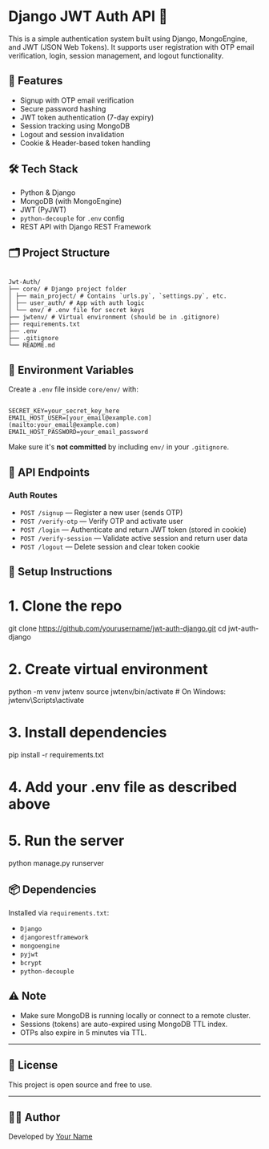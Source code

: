 # Django JWT Auth API 🔐

This is a simple authentication system built using Django, MongoEngine, and JWT (JSON Web Tokens). It supports user registration with OTP email verification, login, session management, and logout functionality.

## 🚀 Features

- Signup with OTP email verification
- Secure password hashing
- JWT token authentication (7-day expiry)
- Session tracking using MongoDB
- Logout and session invalidation
- Cookie & Header-based token handling

## 🛠️ Tech Stack

- Python & Django
- MongoDB (with MongoEngine)
- JWT (PyJWT)
- `python-decouple` for `.env` config
- REST API with Django REST Framework

## 🗂️ Project Structure
```

Jwt-Auth/
├── core/ # Django project folder
│ ├── main_project/ # Contains `urls.py`, `settings.py`, etc.
│ ├── user_auth/ # App with auth logic
│ └── env/ # .env file for secret keys
├── jwtenv/ # Virtual environment (should be in .gitignore)
├── requirements.txt
├── .env
├── .gitignore
└── README.md

```

## 🔐 Environment Variables

Create a `.env` file inside `core/env/` with:

```

SECRET_KEY=your_secret_key_here
EMAIL_HOST_USER=[your_email@example.com](mailto:your_email@example.com)
EMAIL_HOST_PASSWORD=your_email_password

````

Make sure it's **not committed** by including `env/` in your `.gitignore`.

## 🧪 API Endpoints

### Auth Routes

- `POST /signup` — Register a new user (sends OTP)
- `POST /verify-otp` — Verify OTP and activate user
- `POST /login` — Authenticate and return JWT token (stored in cookie)
- `POST /verify-session` — Validate active session and return user data
- `POST /logout` — Delete session and clear token cookie

## 🧾 Setup Instructions

# 1. Clone the repo
git clone https://github.com/yourusername/jwt-auth-django.git
cd jwt-auth-django

# 2. Create virtual environment
python -m venv jwtenv
source jwtenv/bin/activate  # On Windows: jwtenv\Scripts\activate

# 3. Install dependencies
pip install -r requirements.txt

# 4. Add your .env file as described above

# 5. Run the server
python manage.py runserver

## 📦 Dependencies

Installed via `requirements.txt`:

- `Django`
- `djangorestframework`
- `mongoengine`
- `pyjwt`
- `bcrypt`
- `python-decouple`

## ⚠️ Note

- Make sure MongoDB is running locally or connect to a remote cluster.
- Sessions (tokens) are auto-expired using MongoDB TTL index.
- OTPs also expire in 5 minutes via TTL.

---

## 📄 License

This project is open source and free to use.

---

## 👨‍💻 Author

Developed by [Your Name](https://github.com/yourusername)

